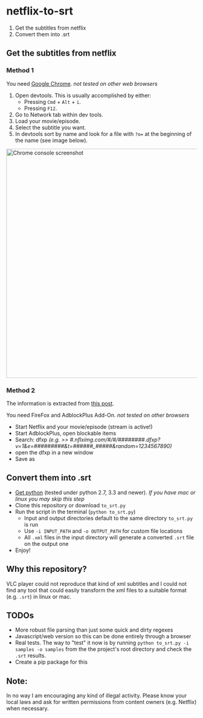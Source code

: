 # netflix-to-srt
1. Get the subtitles from netflix
2. Convert them into .srt

## Get the subtitles from netflix
### Method 1
You need [Google Chrome](https://www.google.com/chrome/browser/desktop/). *not tested on other web browsers*

1. Open devtools. This is usually accomplished by either:
    - Pressing `Cmd` + `Alt` + `i`.
    - Pressing `F12`.
2. Go to Network tab within dev tools.
3. Load your movie/episode.
4. Select the subtitle you want.
5. In devtools sort by name and look for a file with `?o=` at the beginning of the name (see image below).

<img src="https://github.com/isaacbernat/netflix-to-srt/blob/master/chrome_console.png?raw=true" alt="Chrome console screenshot" width="557px" height="607px">

### Method 2
The information is extracted from [this post](http://forum.opensubtitles.org/viewtopic.php?t=15141).

You need FireFox and AdblockPlus Add-On. *not tested on other browsers*
- Start Netflix and your movie/episode (stream is active!)
- Start AdblockPlus, open blockable items
- Search: dfxp *(e.g. >> #.nflximg.com/#/#/########.dfxp?v=1&e=#########&t=######_#####&random=1234567890)*
- open the dfxp in a new window
- Save as

## Convert them into .srt
- [Get python](https://www.python.org/downloads/) (tested under python 2.7, 3.3 and newer). *If you have mac or linux you may skip this step*
- Clone this repository or download `to_srt.py`
- Run the script in the terminal (`python to_srt.py`)
  - Input and output directories default to the same directory `to_srt.py` is run
  - Use `-i INPUT_PATH` and `-o OUTPUT_PATH` for custom file locations
  - All `.xml` files in the input directory will generate a converted `.srt` file on the output one
- Enjoy!

## Why this repository?
VLC player could not reproduce that kind of xml subtitles and I could not find any tool that could easily transform the xml files to a suitable format (e.g. `.srt`) in linux or mac.

## TODOs
- More robust file parsing than just some quick and dirty regexes
- Javascript/web version so this can be done entirely through a browser
- Real tests. The way to "test" it now is by running `python to_srt.py -i samples -o samples` from the the project's root directory and check the `.srt` results.
- Create a pip package for this

## Note:
In no way I am encouraging any kind of illegal activity. Please know your local laws and ask for written permissions from content owners (e.g. Netflix) when necessary.
